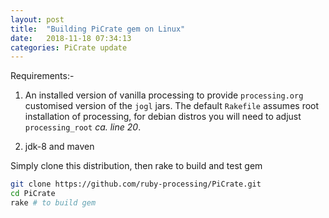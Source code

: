 ```yaml
---
layout: post
title:  "Building PiCrate gem on Linux"
date:   2018-11-18 07:34:13
categories: PiCrate update
---
```

Requirements:-

1. An installed version of vanilla processing to provide `processing.org` customised version of the `jogl` jars. The default `Rakefile` assumes root installation of processing, for debian distros you will need to adjust `processing_root` _ca. line 20_.

2. jdk-8 and maven

Simply clone this distribution, then rake to build and test gem
```bash
git clone https://github.com/ruby-processing/PiCrate.git
cd PiCrate
rake # to build gem
```
